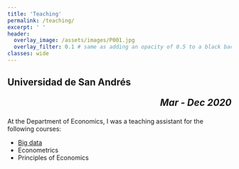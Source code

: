```yaml
---
title: 'Teaching'
permalink: /teaching/
excerpt: ' '
header:
  overlay_image: /assets/images/P001.jpg
  overlay_filter: 0.1 # same as adding an opacity of 0.5 to a black background
classes: wide
---
```

<h2>Universidad de San Andrés<span><p style="text-align:right;"><i>Mar - Dec 2020</i></p></span></h2> 


At the Department of Economics, I was a teaching assistant for the following courses:

* [Big data](https://bigdataudesa.weebly.com/) 
* Econometrics
* Principles of Economics
